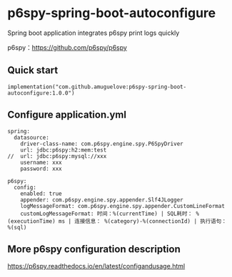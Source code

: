 # p6spy-spring-boot-autoconfigure
Spring boot application integrates p6spy print logs quickly

p6spy：https://github.com/p6spy/p6spy

## Quick start

```
implementation("com.github.amuguelove:p6spy-spring-boot-autoconfigure:1.0.0")

```

## Configure application.yml

```
spring:
  datasource:
    driver-class-name: com.p6spy.engine.spy.P6SpyDriver
    url: jdbc:p6spy:h2:mem:test
//  url: jdbc:p6spy:mysql://xxx
    username: xxx
    password: xxx

p6spy:
  config:
    enabled: true
    appender: com.p6spy.engine.spy.appender.Slf4JLogger
    logMessageFormat: com.p6spy.engine.spy.appender.CustomLineFormat
    customLogMessageFormat: 时间：%(currentTime) | SQL耗时： %(executionTime) ms | 连接信息： %(category)-%(connectionId) | 执行语句： %(sql)

```

## More p6spy configuration description

https://p6spy.readthedocs.io/en/latest/configandusage.html